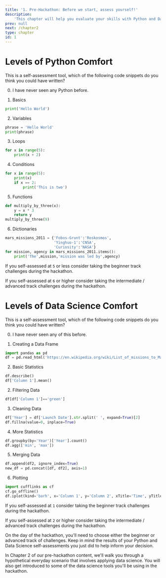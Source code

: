 ```yaml
---
title: '1. Pre-Hackathon: Before we start, assess yourself!'
description:
    'This chapter will help you evaluate your skills with Python and Data Science before you take part in a Callysto hackathon.'
prev: null
next: /chapter2
type: chapter
id: 1
---
```


<exercise id="1" title="How's Your Python">

# Levels of Python Comfort

This is a self-assessment tool, which of the following code snippets do you think you could have written?

0. I have never seen any Python before.

1. Basics
```python
print('Hello World')
```

2. Variables
```python
phrase = 'Hello World'
print(phrase)
```

3. Loops
```python
for x in range(5):
    print(x + 2)
```

4. Conditions
```python
for x in range(5):
    print(x)
    if x == 2:
        print('This is two')
```

5. Functions
```python
def multiply_by_three(x):
    y = x * 3
    return y
multiply_by_three(9)
```

6. Dictionaries
```python
mars_missions_2011 = {'Fobos-Grunt':'Roskosmos', 
                      'Yinghuo-1':'CNSA', 
                      'Curiosity':'NASA'}
for mission, agency in mars_missions_2011.items():
    print('The',mission,'mission was led by',agency)
```

If you self-assessed at `5` or less consider taking the beginner track challenges during the hackathon.

If you self-assessed at  `6` or higher consider taking the intermediate / advanced track challenges during the hackathon.

</exercise>

<exercise id="2" title="How's Your Data Science">

# Levels of Data Science Comfort

This is a self-assessment tool, which of the following code snippets do you think you could have written?

0. I have never seen any of this before.

1. Creating a Data Frame
```python
import pandas as pd
df = pd.read_html('https://en.wikipedia.org/wiki/List_of_missions_to_Mars')[0]
```

2. Basic Statistics
```python
df.describe()
df['Column 1'].mean()
```

2. Filtering Data
```python
df[df['Column 1']=='green']
```

3. Cleaning Data
```python
df['Year'] = df['Launch Date'].str.split(' ', expand=True)[2]
df.fillna(value=0, inplace=True)
```

4. More Statistics
```python
df.groupby(by='Year')['Year'].count()
df.agg(['min', 'max'])
```

5. Merging Data
```python
df.append(df2, ignore_index=True)
new_df = pd.concat([df, df2], axis=1)
```

6. Plotting
```python
import cufflinks as cf
cf.go_offline()
df.iplot(kind='barh', x='Column 1', y='Column 2', xTitle='Time', yTitle='Frequency', title='Frequency over Time')
```

If you self-assessed at `1` consider taking the beginner track challenges during the hackathon.

If you self-assessed at  `2` or higher consider taking the intermediate / advanced track challenges during the hackathon.


</exercise>

<exercise id="3" title="Next Steps">

On the day of the hackathon, you'll need to choose either the beginner or advanced track of challenges. Keep in mind the results of your Python and Data Science self-assessments you just did to help inform your decision.

In Chapter 2 of our pre-hackathon content, we'll walk you through a hypothetical everyday scenario that involves applying data science. You will also get introduced to some of the data science tools you'll be using in the hackathon.

</exercise>